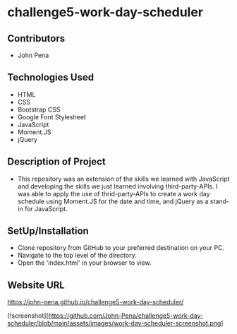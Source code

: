 # challenge5-work-day-scheduler

## Contributors

- John Pena

## Technologies Used

- HTML
- CSS
- Bootstrap CSS
- Google Font Stylesheet
- JavaScript
- Moment.JS
- jQuery

## Description of Project

- This repository was an extension of the skills we learned with JavaScript and developing the skills we just learned involving third-party-APIs. I was able to apply the use of thrid-party-APIs to create a work day schedule using Moment.JS for the date and time, and jQuery as a stand-in for JavaScript.

## SetUp/Installation

- Clone repository from GitHub to your preferred destination on your PC.
- Navigate to the top level of the directory.
- Open the 'index.html' in your browser to view.

## Website URL

https://john-pena.github.io/challenge5-work-day-scheduler/

[!screenshot][https://github.com/John-Pena/challenge5-work-day-scheduler/blob/main/assets/images/work-day-scheduler-screenshot.png]
